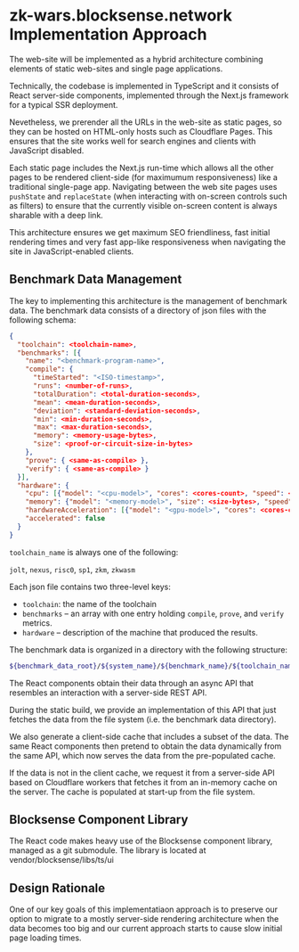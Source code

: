 # zk-wars.blocksense.network Implementation Approach

The web-site will be implemented as a hybrid architecture combining elements
of static web-sites and single page applications.

Technically, the codebase is implemented in TypeScript and it consists of React
server-side components, implemented through the Next.js framework for a typical
SSR deployment.

Nevetheless, we prerender all the URLs in the web-site as static pages, so they
can be hosted on HTML-only hosts such as Cloudflare Pages. This ensures that
the site works well for search engines and clients with JavaScript disabled.

Each static page includes the Next.js run-time which allows all the other pages
to be rendered client-side (for maximumum responsiveness) like a traditional
single-page app. Navigating between the web site pages uses `pushState` and
`replaceState` (when interacting with on-screen controls such as filters) to
ensure that the currently visible on-screen content is always sharable with a
deep link.

This architecture ensures we get maximum SEO friendliness, fast initial
rendering times and very fast app-like responsiveness when navigating the
site in JavaScript-enabled clients.

## Benchmark Data Management

The key to implementing this architecture is the management of benchmark
data. The benchmark data consists of a directory of json files with the
following schema:

```json
{
  "toolchain": <toolchain-name>,
  "benchmarks": [{
    "name": "<benchmark-program-name>",
    "compile": {
      "timeStarted": "<ISO-timestamp>",
      "runs": <number-of-runs>,
      "totalDuration": <total-duration-seconds>,
      "mean": <mean-duration-seconds>,
      "deviation": <standard-deviation-seconds>,
      "min": <min-duration-seconds>,
      "max": <max-duration-seconds>,
      "memory": <memory-usage-bytes>,
      "size": <proof-or-circuit-size-in-bytes>
    },
    "prove": { <same-as-compile> },
    "verify": { <same-as-compile> }
  }],
  "hardware": {
    "cpu": [{"model": "<cpu-model>", "cores": <cores-count>, "speed": <speed-GHz>}],
    "memory": {"model": "<memory-model>", "size": <size-bytes>, "speed": <speed-MHz>},
    "hardwareAcceleration": [{"model": "<gpu-model>", "cores": <cores-count>, "speed": <speed-MHz>}],
    "accelerated": false
  }
}
```

`toolchain_name` is always one of the following:

`jolt`, `nexus`, `risc0`, `sp1`, `zkm`, `zkwasm`

Each json file contains two three-level keys:

- `toolchain`: the name of the toolchain
- `benchmarks` – an array with one entry holding `compile`, `prove`, and
  `verify` metrics.
- `hardware` – description of the machine that produced the results.

The benchmark data is organized in a directory with the following structure:

```sh
${benchmark_data_root}/${system_name}/${benchmark_name}/${toolchain_name}.json
```

The React components obtain their data through an async API that resembles an
interaction with a server-side REST API.

During the static build, we provide an implementation of this API that just
fetches the data from the file system (i.e. the benchmark data directory).

We also generate a client-side cache that includes a subset of the data.
The same React components then pretend to obtain the data dynamically from
the same API, which now serves the data from the pre-populated cache.

If the data is not in the client cache, we request it from a server-side API
based on Cloudflare workers that fetches it from an in-memory cache on the
server. The cache is populated at start-up from the file system.

## Blocksense Component Library

The React code makes heavy use of the Blocksense component library, managed
as a git submodule. The library is located at vendor/blocksense/libs/ts/ui

## Design Rationale

One of our key goals of this implementatiaon approach is to preserve our
option to migrate to a mostly server-side rendering architecture when the
data becomes too big and our current approach starts to cause slow initial
page loading times.
